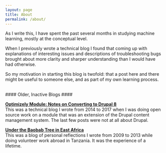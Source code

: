 ```yaml
---
layout: page
title: About
permalink: /about/
---
```


As I write this, I have spent the past several months in studying machine learning, mostly at the conceptual level.

When I previously wrote a technical blog I found that coming up with explanations of interesting issues
and descriptions of troubleshooting bugs brought about more clarity and sharper understanding than I would have
had otherwise.

So my motivation in starting this blog is twofold: that a post here and there might be useful to someone else, and 
as part of my own learning process.

<br />
#### Older, Inactive Blogs ####

 **[Optimizely Module: Notes on Converting to Drupal 8](https://optimizely-to-drupal-8.blogspot.com/)**  
 This was a technical blog I wrote from 2014 to 2017 when I was doing open source work on a module that
 was an extension of the Drupal content management system. The last few posts were not at all about Drupal.

**[Under the Baobab Tree in East Africa](https://diane-and-earl-in-tz.blogspot.com/)**  
This was a blog of personal reflections I wrote from 2009 to 2013 while doing volunteer work abroad in Tanzania.
It was the experience of a lifetime.
